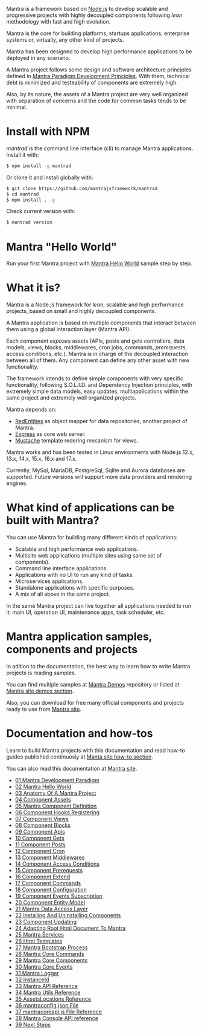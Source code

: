 Mantra is a framework based on [Node.js](https://nodejs.org/) to develop scalable and progressive projects with highly decoupled components following *lean* methodology with fast and high evolution.

Mantra is the core for building platforms, startups applications, enterprise systems or, virtually, any other kind of projects.

Mantra has been designed to develop high performance applications to be deployed in any scenario.

A Mantra project follows some design and software architecture principles defined in [Mantra Paradigm Development Principles](/docs/01-mantra-development-paradigm.md). With them, technical debt is minimized and testeability of components are extremely high.

Also, by its nature, the assets of a Mantra project are very well organized with separation of concerns and the code for common tasks tends to be minimal.

# Install with NPM

*mantrad* is the command line interface (cli) to manage Mantra applications. Install it with:

```bash
$ npm install -g mantrad
```

Or clone it and install globally with:

```bash
$ git clone https://github.com/mantrajsframework/mantrad
$ cd mantrad
$ npm install . -g
```

Check current version with:

```bash
$ mantrad version
```

# Mantra "Hello World"

Run your first Mantra project with [Mantra Hello World](/docs/24-mantra-hello-world.md) sample step by step.

# What it is?

Mantra is a Node.js framework for *lean*, scalable and high performance projects, based on small and highly decoupled components.

A Mantra application is based on multiple components that interact between them using a global interaction layer (Mantra API). 

Each component *exposes* assets (APIs, posts and gets controllers, data models, views, blocks, middlewares, cron jobs, commands, *prerequests*, access conditions, etc.). Mantra is in charge of the decoupled interaction between all of them. Any component can define any other asset with new functionality.

The framework intends to define simple components with very specific functionality, following S.O.L.I.D. and Dependency Injection principles, with extremely simple data models, easy updates, multiapplications within the same project and extremely well organized projects. 

Mantra depends on:

* [RedEntities](https://github.com/mantrajsframework/redentities) as object mapper for data repositories, another project of Mantra.
* [Express](https://expressjs.com/) as core web server.
* [Mustache](https://github.com/janl/mustache.js) template redering mecanism for views.

Mantra works and has been tested in Linux environments with Node.js 12.x, 13.x, 14.x, 15.x, 16.x and 17.x.

Currently, MySql, MariaDB, PostgreSql, Sqlite and Aurora databases are supported. Future versions will support more data providers and rendering engines.

# What kind of applications can be built with Mantra?

You can use Mantra for building many different kinds of applications:

* Scalable and high performance web applications.
* Multisite web applications (multiple sites using same set of components).
* Command line interface applications.
* Applications with no UI to run any kind of tasks.
* Microservices applications.
* Standalone applications with specific purposes.
* A mix of all above in the same project.

In the same Mantra project can live together all applications needed to run it: main UI, operation UI, maintenance apps, task scheduler, etc.

# Mantra application samples, components and projects

In adition to the documentation, the best way to learn how to write Mantra projects is reading samples.

You can find multiple samples at [Mantra Demos](https://github.com/mantrajsframework) repository or listed at [Mantra site demos section](http://www.mantrajs.com/mantrademos/showall).

Also, you can download for free many official components and projects ready to use from [Mantra site](https://www.mantrajs.com).

# Documentation and how-tos

Learn to build Mantra projects with this documentation and read how-to guides published continuosly at [Manta site how-to section](https://www.mantrajs.com/articles/showhowto).

You can also read this documentation at [Mantra site](https://www.mantrajs.com).

- [01 Mantra Development Paradigm](/docs/01-mantra-development-paradigm.md)
- [02 Mantra Hello World](/docs/02-mantra-hello-world.md)
- [03 Anatomy Of A Mantra Project](/docs/03-anatomy-of-a-mantra-project.md)
- [04 Component Assets](/docs/04-component-assets.md)
- [05 Mantra Component Definition](/docs/05-mantra-component-definition.md)
- [06 Component Hooks Registering](/docs/06-component-hooks-registering.md)
- [07 Component Views](/docs/07-component-views.md)
- [08 Component Blocks](/docs/08-component-blocks.md)
- [09 Component Apis](/docs/09-component-apis.md)
- [10 Component Gets](/docs/10-component-gets.md)
- [11 Component Posts](/docs/11-component-posts.md)
- [12 Component Cron](/docs/12-component-cron.md)
- [13 Component Middlewares](/docs/13-component-middlewares.md)
- [14 Component Access Conditions](/docs/14-component-access-conditions.md)
- [15 Component Prerequests](/docs/15-component-prerequests.md)
- [16 Component Extend](/docs/16-component-extend.md)
- [17 Component Commands](/docs/17-component-commands.md)
- [18 Component Configuration](/docs/18-component-configuration.md)
- [19 Component Events Subscription](/docs/19-component-events-subscription.md)
- [20 Component Entity Model](/docs/20-component-entity-model.md)
- [21 Mantra Data Access Layer](/docs/21-mantra-data-access-layer.md)
- [22 Installing And Uninstalling Components](/docs/22-installing-and-uninstalling-components.md)
- [23 Component Updating](/docs/23-component-updating.md)
- [24 Adapting Root Html Document To Mantra](/docs/24-adapting-root-html-document-to-mantra.md)
- [25 Mantra Services](/docs/25-mantra-services.md)
- [26 Html Templates](/docs/26-html-templates.md)
- [27 Mantra Bootstrap Process](/docs/27-mantra-bootstrap-process.md)
- [28 Mantra Core Commands](/docs/28-mantra-core-commands.md)
- [29 Mantra Core Components](/docs/29-mantra-core-components.md)
- [30 Mantra Core Events](/docs/30-mantra-core-events.md)
- [31 Mantra Logger](/docs/31-mantra-logger.md)
- [32 InstanceId](/docs/32-instanceid.md)
- [33 Mantra API Reference](/docs/33-mantra-API-reference.md)
- [34 Mantra Utils Reference](/docs/34-mantra-Utils-reference.md)
- [35 AssetsLocations Reference](/docs/35-assetslocations-reference.md)
- [36 mantraconfig.json File](/docs/36-mantraconfig-json-file.md)
- [37 mantracoreapi.js File Reference](/docs/37-mantracoreapi-js-file-reference.md)
- [38 Mantra Console API reference](/docs/38-mantra-console-api-reference.md)
- [39 Next Steps](/docs/39-next-steps.md)